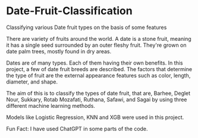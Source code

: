 # Date-Fruit-Classification
Classifying various Date fruit types on the basis of some features 

There are variety of fruits around the world. A date is a stone fruit, meaning it has a single seed surrounded by an outer fleshy fruit. They're grown on date palm trees, mostly found in dry areas.

Dates are of many types. Each of them having their own benefits. In this project, a few of date fruit breeds are described. The factors that determine the type of fruit are the external appearance features such as color, length, diameter, and shape.

The aim of this is to classify the types of date fruit, that are, Barhee, Deglet Nour, Sukkary, Rotab Mozafati, Ruthana, Safawi, and Sagai by using three different machine learning methods.

Models like Logistic Regression, KNN and XGB were used in this project.

Fun Fact: I have used ChatGPT in some parts of the code.

